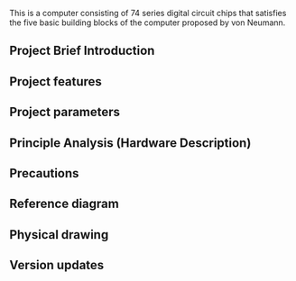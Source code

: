 This is a computer consisting of 74 series digital circuit chips that satisfies the five basic building blocks of the computer proposed by von Neumann.

## Project Brief Introduction

## Project features

## Project parameters

## Principle Analysis (Hardware Description)

## Precautions


## Reference diagram


## Physical drawing

## Version updates
